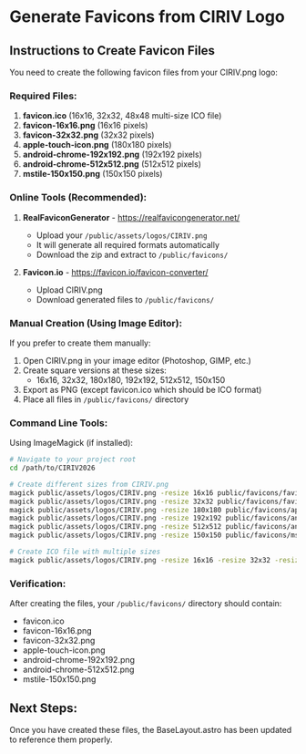 # Generate Favicons from CIRIV Logo

## Instructions to Create Favicon Files

You need to create the following favicon files from your CIRIV.png logo:

### Required Files:
1. **favicon.ico** (16x16, 32x32, 48x48 multi-size ICO file)
2. **favicon-16x16.png** (16x16 pixels)
3. **favicon-32x32.png** (32x32 pixels)
4. **apple-touch-icon.png** (180x180 pixels)
5. **android-chrome-192x192.png** (192x192 pixels)
6. **android-chrome-512x512.png** (512x512 pixels)
7. **mstile-150x150.png** (150x150 pixels)

### Online Tools (Recommended):
1. **RealFaviconGenerator** - https://realfavicongenerator.net/
   - Upload your `/public/assets/logos/CIRIV.png`
   - It will generate all required formats automatically
   - Download the zip and extract to `/public/favicons/`

2. **Favicon.io** - https://favicon.io/favicon-converter/
   - Upload CIRIV.png
   - Download generated files to `/public/favicons/`

### Manual Creation (Using Image Editor):
If you prefer to create them manually:
1. Open CIRIV.png in your image editor (Photoshop, GIMP, etc.)
2. Create square versions at these sizes:
   - 16x16, 32x32, 180x180, 192x192, 512x512, 150x150
3. Export as PNG (except favicon.ico which should be ICO format)
4. Place all files in `/public/favicons/` directory

### Command Line Tools:
Using ImageMagick (if installed):
```bash
# Navigate to your project root
cd /path/to/CIRIV2026

# Create different sizes from CIRIV.png
magick public/assets/logos/CIRIV.png -resize 16x16 public/favicons/favicon-16x16.png
magick public/assets/logos/CIRIV.png -resize 32x32 public/favicons/favicon-32x32.png
magick public/assets/logos/CIRIV.png -resize 180x180 public/favicons/apple-touch-icon.png
magick public/assets/logos/CIRIV.png -resize 192x192 public/favicons/android-chrome-192x192.png
magick public/assets/logos/CIRIV.png -resize 512x512 public/favicons/android-chrome-512x512.png
magick public/assets/logos/CIRIV.png -resize 150x150 public/favicons/mstile-150x150.png

# Create ICO file with multiple sizes
magick public/assets/logos/CIRIV.png -resize 16x16 -resize 32x32 -resize 48x48 public/favicons/favicon.ico
```

### Verification:
After creating the files, your `/public/favicons/` directory should contain:
- favicon.ico
- favicon-16x16.png
- favicon-32x32.png
- apple-touch-icon.png
- android-chrome-192x192.png
- android-chrome-512x512.png
- mstile-150x150.png

## Next Steps:
Once you have created these files, the BaseLayout.astro has been updated to reference them properly.
